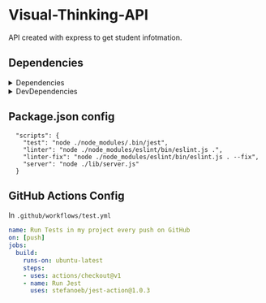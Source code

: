 # Visual-Thinking-API
API created with express to get student infotmation.

## Dependencies

<details>
<summary>Dependencies </summary>
Express
  
- Istallation 
  
```
npm i express -S
```
</details>


<details>
<summary>DevDependencies </summary>
Eslint
  
- Installation
  
```
npm install eslint --save-dev
```

- Configuration file generation
  
```
npm init @eslint/config
```
  
- Eslint rules

```
module.exports = {
    "env": {
        "browser": true,
        "commonjs": true,
        "es2021": true,
        "jest": true
    },
    "extends": "eslint:recommended",
    "parserOptions": {
        "ecmaVersion": "latest"
    },
    "rules": {
        indent: ["error", 4],
        "linebreak-style": ["error", "unix"],
        quotes: ["error", "double"],
        semi: ["error", "always"]
    }
};
```
 
Jest
  
- Installation
  
```
npm install jest@26.6.0 --save-dev
```
 
</details>

## Package.json config

```
  "scripts": {
    "test": "node ./node_modules/.bin/jest",
    "linter": "node ./node_modules/eslint/bin/eslint.js .",
    "linter-fix": "node ./node_modules/eslint/bin/eslint.js . --fix",
    "server": "node ./lib/server.js"
  }
```

## GitHub Actions Config

In  `.github/workflows/test.yml`

```yml
name: Run Tests in my project every push on GitHub
on: [push]
jobs:
  build:
    runs-on: ubuntu-latest
    steps:
    - uses: actions/checkout@v1
    - name: Run Jest
      uses: stefanoeb/jest-action@1.0.3
```


